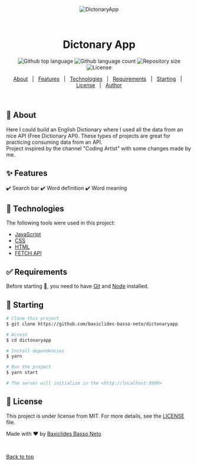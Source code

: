 <div align="center" id="top"> 
  <img src="./.github/app.gif" alt="DictonaryApp" />

&#xa0;

  <!-- <a href="https://dictonaryapp.netlify.app">Demo</a> -->
</div>

<h1 align="center">Dictonary App</h1>

<p align="center">
  <img alt="Github top language" src="https://img.shields.io/github/languages/top/baxiclides-basso-neto/dictonaryapp?color=56BEB8">

  <img alt="Github language count" src="https://img.shields.io/github/languages/count/baxiclides-basso-neto/dictonaryapp?color=56BEB8">

  <img alt="Repository size" src="https://img.shields.io/github/repo-size/baxiclides-basso-neto/dictonaryapp?color=56BEB8">

  <img alt="License" src="https://img.shields.io/github/license/baxiclides-basso-neto/dictonaryapp?color=56BEB8">

  <!-- <img alt="Github issues" src="https://img.shields.io/github/issues/{{YOUR_GITHUB_USERNAME}}/dictonaryapp?color=56BEB8" /> -->

  <!-- <img alt="Github forks" src="https://img.shields.io/github/forks/{{YOUR_GITHUB_USERNAME}}/dictonaryapp?color=56BEB8" /> -->

  <!-- <img alt="Github stars" src="https://img.shields.io/github/stars/{{YOUR_GITHUB_USERNAME}}/dictonaryapp?color=56BEB8" /> -->
</p>

<!-- Status -->

<!-- <h4 align="center">
	🚧  DictonaryApp 🚀 Under construction...  🚧
</h4>

<hr> -->

<p align="center">
  <a href="#dart-about">About</a> &#xa0; | &#xa0; 
  <a href="#sparkles-features">Features</a> &#xa0; | &#xa0;
  <a href="#rocket-technologies">Technologies</a> &#xa0; | &#xa0;
  <a href="#white_check_mark-requirements">Requirements</a> &#xa0; | &#xa0;
  <a href="#checkered_flag-starting">Starting</a> &#xa0; | &#xa0;
  <a href="#memo-license">License</a> &#xa0; | &#xa0;
  <a href="https://github.com/baxiclides-basso-neto" target="_blank">Author</a>
</p>

<br>

## :dart: About

Here I could build an English Dictionary where I used all the data from an nice API (Free Dictionary API). These types of projects are great for practicing consuming data from an API.  
Project inspired by the channel "Coding Artist" with some changes made by me.

## :sparkles: Features

:heavy_check_mark: Search bar
:heavy_check_mark: Word definition
:heavy_check_mark: Word meaning

## :rocket: Technologies

The following tools were used in this project:

- [JavaScript](https://developer.mozilla.org/pt-BR/docs/Web/JavaScript)
- [CSS](https://www.w3.org/Style/CSS/Overview.en.html)
- [HTML](https://developer.mozilla.org/pt-BR/docs/Web/HTML)
- [FETCH API](https://developer.mozilla.org/en-US/docs/Web/API/Fetch_API)

## :white_check_mark: Requirements

Before starting :checkered_flag:, you need to have [Git](https://git-scm.com) and [Node](https://nodejs.org/en/) installed.

## :checkered_flag: Starting

```bash
# Clone this project
$ git clone https://github.com/baxiclides-basso-neto/dictonaryapp

# Access
$ cd dictonaryapp

# Install dependencies
$ yarn

# Run the project
$ yarn start

# The server will initialize in the <http://localhost:3000>
```

## :memo: License

This project is under license from MIT. For more details, see the [LICENSE](license) file.

Made with :heart: by <a href="https://github.com/baxiclides-basso-neto" target="_blank">Baxiclides Basso Neto</a>

&#xa0;

<a href="#top">Back to top</a>
